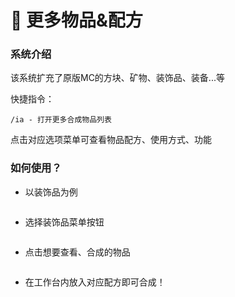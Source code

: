 # 🧸 更多物品&配方

### 系统介绍

该系统扩充了原版MC的方块、矿物、装饰品、装备...等

快捷指令：

```
/ia - 打开更多合成物品列表
```

点击对应选项菜单可查看物品配方、使用方式、功能

### 如何使用？

* 以装饰品为例

<figure><img src="https://sjwx.easydoc.xyz/95040344/files/lbc242i6.png" alt=""><figcaption></figcaption></figure>

* 选择装饰品菜单按钮

<figure><img src="https://sjwx.easydoc.xyz/95040344/files/lbc27hzt.png" alt=""><figcaption></figcaption></figure>

* 点击想要查看、合成的物品

<figure><img src="https://sjwx.easydoc.xyz/95040344/files/lbc26zvx.png" alt=""><figcaption></figcaption></figure>

* 在工作台内放入对应配方即可合成！

<figure><img src="https://sjwx.easydoc.xyz/95040344/files/lbc2ab7y" alt=""><figcaption></figcaption></figure>
